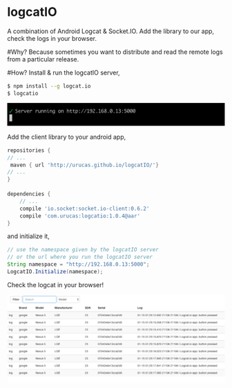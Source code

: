 # logcatIO
A combination of Android Logcat &amp; Socket.IO. Add the library to our app, check the logs in your browser. 

#Why?
Because sometimes you want to distribute and read the remote logs from a particular release. 

#How?
Install & run the logcatIO server,
```bash
$ npm install --g logcat.io
$ logcatio
```
<img src="https://raw.githubusercontent.com/Urucas/logcatIO/master/screen1.png" />

Add the client library to your android app,
```gradle
repositories {
// ...
 maven { url 'http://urucas.github.io/logcatIO/'}
// ...
}

dependencies {
    // ...
    compile 'io.socket:socket.io-client:0.6.2'
    compile 'com.urucas:logcatio:1.0.4@aar'
}
```
and initialize it,
```java
// use the namespace given by the logcatIO server
// or the url where you run the logcatIO server
String namespace = "http://192.168.0.13:5000";
LogcatIO.Initialize(namespace);
```

Check the logcat in your browser!

<img src="https://raw.githubusercontent.com/Urucas/logcatIO/master/screen.png"
/>
